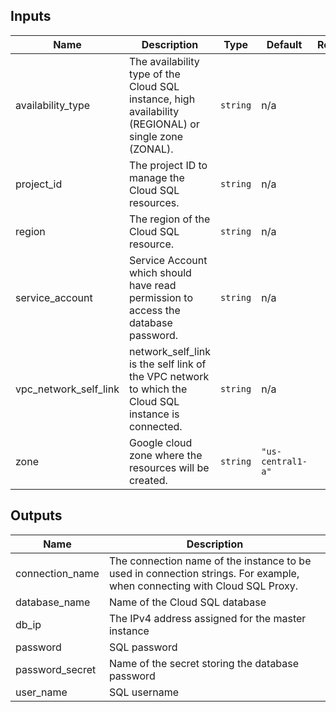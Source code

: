 
<!-- BEGINNING OF PRE-COMMIT-TERRAFORM DOCS HOOK -->
## Inputs

| Name | Description | Type | Default | Required |
|------|-------------|------|---------|:--------:|
| availability\_type | The availability type of the Cloud SQL instance, high availability (REGIONAL) or single zone (ZONAL). | `string` | n/a | yes |
| project\_id | The project ID to manage the Cloud SQL resources. | `string` | n/a | yes |
| region | The region of the Cloud SQL resource. | `string` | n/a | yes |
| service\_account | Service Account which should have read permission to access the database password. | `string` | n/a | yes |
| vpc\_network\_self\_link | network\_self\_link is the self link of the VPC network to which the Cloud SQL instance is connected. | `string` | n/a | yes |
| zone | Google cloud zone where the resources will be created. | `string` | `"us-central1-a"` | no |

## Outputs

| Name | Description |
|------|-------------|
| connection\_name | The connection name of the instance to be used in connection strings. For example, when connecting with Cloud SQL Proxy. |
| database\_name | Name of the Cloud SQL database |
| db\_ip | The IPv4 address assigned for the master instance |
| password | SQL password |
| password\_secret | Name of the secret storing the database password |
| user\_name | SQL username |

<!-- END OF PRE-COMMIT-TERRAFORM DOCS HOOK -->
